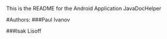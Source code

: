 This is the README for the Android Application 
JavaDocHelper

#Authors:
###Paul Ivanov

###Isak Lisoff